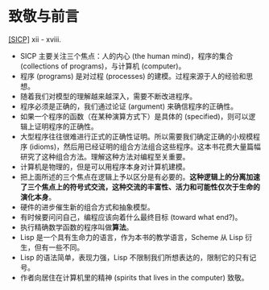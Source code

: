 # 致敬与前言

[[SICP]](https://web.mit.edu/6.001/6.037/sicp.pdf) xii - xviii.

* SICP 主要关注三个焦点：人的内心 (the human mind)，程序的集合 (collections of programs)，与计算机 (computer)。
* 程序 (programs) 是对过程 (processes) 的建模。过程来源于人的经验和思想。
* 随着我们对模型的理解越来越深入，需要不断改进程序。
* 程序必须是正确的，我们通过论证 (argument) 来确信程序的正确性。
* 如果一个程序的函数（在某种演算方式下）是具体的 (specified)，则可以逻辑上证明程序的正确性。
* 大型程序往往很难进行正式的正确性证明。所以需要我们确定正确的小规模程序 (idioms)，然后用已经证明的组合方法组合这些程序。这本书花费大量篇幅研究了这种组合方法。理解这种方法对编程至关重要。
* 计算机是物理的，但是可以用程序本身对计算机建模。
* 把上面所述的三个焦点在逻辑上予以区分是有必要的。**这种逻辑上的分离加速了三个焦点上的符号式交流，这种交流的丰富性、活力和可能性仅次于生命的演化本身**。
* 硬件的进步催生新的组合方式和抽象模型。
* 有时候要问问自己，编程应该向着什么最终目标 (toward what end?)。
* 执行精确数学函数的程序叫做**算法**。
* Lisp 是一个具有生命力的语言，作为本书的教学语言，Scheme 从 Lisp 衍生，但有一些不同。
* Lisp 的语法简单，表现力强，Lisp 不限制我们所想表达的，限制它的只有记号。
* 作者向居住在计算机里的精神 (spirits that lives in the computer) 致敬。
